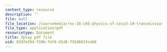 ```yaml
---
content_type: resource
description: ''
file: null
file_location: /coursemedia/res-10-s95-physics-of-covid-19-transmission-fall-2020/93d7e294f19b7af6d1d87d1d6633ceb0_IJyboHTpBws.pdf
file_type: application/pdf
resourcetype: Document
title: 3play pdf file
uid: 93d7e294-f19b-7af6-d1d8-7d1d6633ceb0
---
```

